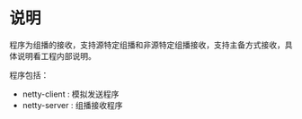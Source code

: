 # 说明
程序为组播的接收，支持源特定组播和非源特定组播接收，支持主备方式接收，具体说明看工程内部说明。

程序包括：
- netty-client : 模拟发送程序
- netty-server : 组播接收程序